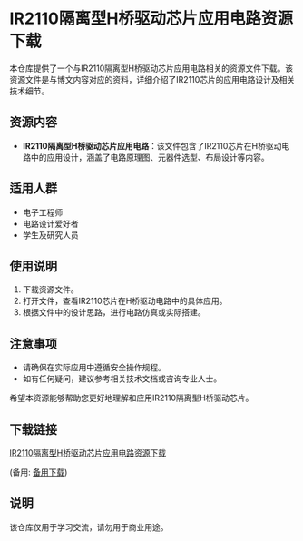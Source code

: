 # IR2110隔离型H桥驱动芯片应用电路资源下载

本仓库提供了一个与IR2110隔离型H桥驱动芯片应用电路相关的资源文件下载。该资源文件是与博文内容对应的资料，详细介绍了IR2110芯片的应用电路设计及相关技术细节。

## 资源内容

- **IR2110隔离型H桥驱动芯片应用电路**：该文件包含了IR2110芯片在H桥驱动电路中的应用设计，涵盖了电路原理图、元器件选型、布局设计等内容。

## 适用人群

- 电子工程师
- 电路设计爱好者
- 学生及研究人员

## 使用说明

1. 下载资源文件。
2. 打开文件，查看IR2110芯片在H桥驱动电路中的具体应用。
3. 根据文件中的设计思路，进行电路仿真或实际搭建。

## 注意事项

- 请确保在实际应用中遵循安全操作规程。
- 如有任何疑问，建议参考相关技术文档或咨询专业人士。

希望本资源能够帮助您更好地理解和应用IR2110隔离型H桥驱动芯片。

## 下载链接
[IR2110隔离型H桥驱动芯片应用电路资源下载](https://pan.quark.cn/s/bbc36855e8e9) 

(备用: [备用下载](https://pan.baidu.com/s/14N9luyvnxRsRNrZx6bIllg?pwd=1234))

## 说明

该仓库仅用于学习交流，请勿用于商业用途。
